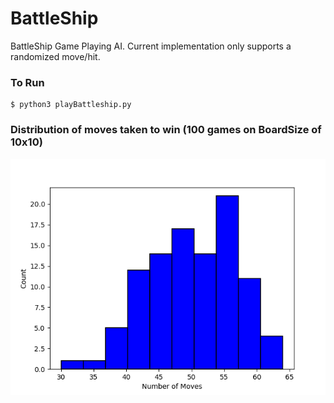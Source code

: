 # BattleShip

BattleShip Game Playing AI. Current implementation only supports a randomized move/hit.

### To Run

    $ python3 playBattleship.py

### Distribution of moves taken to win (100 games on BoardSize of 10x10)

![Distribution](https://raw.githubusercontent.com/parthnagori/BattleShip/master/battleship.png)



